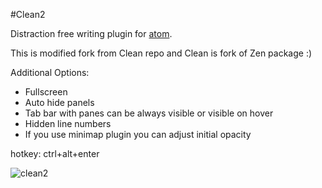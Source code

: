 #Clean2

Distraction free writing plugin for [atom](http://atom.io).

This is modified fork from Clean repo and Clean is fork of Zen package :)

Additional Options:

* Fullscreen
* Auto hide panels
* Tab bar with panes can be always visible or visible on hover
* Hidden line numbers
* If you use minimap plugin you can adjust initial opacity

hotkey: ctrl+alt+enter

![clean2](http://download.menedzer.net.pl/clean.gif)

